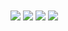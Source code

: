 

<img align="center" src="https://github-readme-stats.vercel.app/api/top-langs/?username=OSSAHUB&theme=BLACK https://github-readme-stats.vercel.app/api?username=OSSAHUB" />
<img align="center" src="https://img.shields.io/badge/Lenguaje Preferido-JavaScript-informational?style=flat&logo=JavaScript&logoColor=light_yellow&color=2bbc8a" />
<img align="center" src="https://img.shields.io/badge/Editor-Visual Studio Code-informational?style=flat&logo=visual-studio-code&logoColor=blue&color=2bbc8a" />
<img align="center" src="https://github-readme-stats.vercel.app/api?username=OSSAHUB" />
